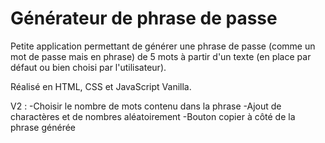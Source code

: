 # Générateur de phrase de passe

Petite application permettant de générer une phrase de passe (comme un mot de passe mais en phrase) de 5 mots à partir d'un texte (en place par défaut ou bien choisi par l'utilisateur).

Réalisé en HTML, CSS et JavaScript Vanilla.

V2 :
-Choisir le nombre de mots contenu dans la phrase
-Ajout de charactères et de nombres aléatoirement
-Bouton copier à côté de la phrase générée
